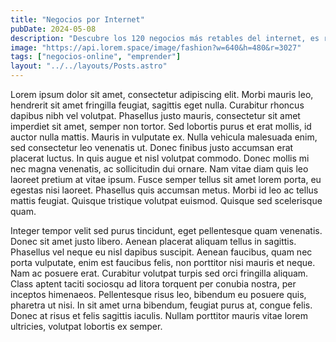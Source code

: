 ```yaml
---
title: "Negocios por Internet"
pubDate: 2024-05-08
description: "Descubre los 120 negocios más retables del internet, es real"
image: "https://api.lorem.space/image/fashion?w=640&h=480&r=3027"
tags: ["negocios-online", "emprender"]
layout: "../../layouts/Posts.astro"
---
```


 Lorem ipsum dolor sit amet, consectetur adipiscing elit. Morbi mauris leo, hendrerit sit amet fringilla feugiat, sagittis eget nulla. Curabitur rhoncus dapibus nibh vel volutpat. Phasellus justo mauris, consectetur sit amet imperdiet sit amet, semper non tortor. Sed lobortis purus et erat mollis, id auctor nulla mattis. Mauris in vulputate ex. Nulla vehicula malesuada enim, sed consectetur leo venenatis ut. Donec finibus justo accumsan erat placerat luctus. In quis augue et nisl volutpat commodo. Donec mollis mi nec magna venenatis, ac sollicitudin dui ornare. Nam vitae diam quis leo laoreet pretium at vitae ipsum. Fusce semper tellus sit amet lorem porta, eu egestas nisi laoreet. Phasellus quis accumsan metus. Morbi id leo ac tellus mattis feugiat. Quisque tristique volutpat euismod. Quisque sed scelerisque quam.

Integer tempor velit sed purus tincidunt, eget pellentesque quam venenatis. Donec sit amet justo libero. Aenean placerat aliquam tellus in sagittis. Phasellus vel neque eu nisl dapibus suscipit. Aenean faucibus, quam nec porta vulputate, enim est faucibus felis, non porttitor nisi mauris et neque. Nam ac posuere erat. Curabitur volutpat turpis sed orci fringilla aliquam. Class aptent taciti sociosqu ad litora torquent per conubia nostra, per inceptos himenaeos. Pellentesque risus leo, bibendum eu posuere quis, pharetra ut nisi. In sit amet urna bibendum, feugiat purus at, congue felis. Donec at risus et felis sagittis iaculis. Nullam porttitor mauris vitae lorem ultricies, volutpat lobortis ex semper.






